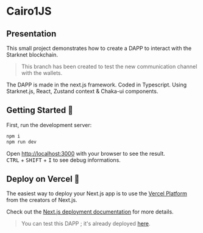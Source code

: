 # Cairo1JS

## Presentation

This small project demonstrates how to create a DAPP to interact with the Starknet blockchain.  


> This branch has been created to test the new communication channel with the wallets.  


The DAPP is made in the next.js framework. Coded in Typescript. Using Starknet.js, React, Zustand context & Chaka-ui components.

## Getting Started 🚀

First, run the development server:

```bash
npm i
npm run dev
```

Open [http://localhost:3000](http://localhost:3000) with your browser to see the result.  
<kbd>CTRL</kbd> + <kbd>SHIFT</kbd> + <kbd>I</kbd> to see debug informations.

## Deploy on Vercel 🎊

The easiest way to deploy your Next.js app is to use the [Vercel Platform](https://vercel.com/new?utm_medium=default-template&filter=next.js&utm_source=create-next-app&utm_campaign=create-next-app-readme) from the creators of Next.js.

Check out the [Next.js deployment documentation](https://nextjs.org/docs/deployment) for more details.

> You can test this DAPP ; it's already deployed [here](https://cairo1-js-git-testbraavos002-philipper26.vercel.app/).
